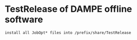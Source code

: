 
#   TestRelease of DAMPE offline software

    install all JobOpt* files into /prefix/share/TestRelease
